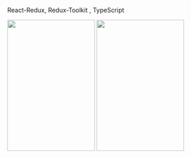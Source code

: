 React-Redux, Redux-Toolkit , TypeScript

<img src="https://github.com/soumen321/ShopingCartDemo/assets/2536037/ebf7bc3d-58bd-4831-bf20-57e1824c7d1e" width="200" height="300"> <img src="https://github.com/soumen321/ShopingCartDemo/assets/2536037/6fc18c9f-2191-4e64-a336-0922eb45ba0d" width="200" height="300">
